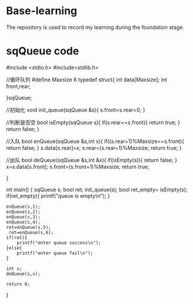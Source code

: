 # Base-learning
The repository is used to record my learning during the foundation stage.


# sqQueue code
#include <stdio.h>
#include<stdlib.h>

//循环队列
#define Maxsize 6
typedef struct{
    int data[Maxsize];
    int front,rear;

}sqQueue;

//初始化
void init_queue(sqQueue &s){
    s.front=s.rear=0;
}

//判断是否空
bool isEmpty(sqQueue s){
    if(s.rear==s.front){
        return true;
    }
    return false;
}

//入队
bool enQueue(sqQueue &s,int x){
    if((s.rear+1)%Maxsize==s.front){
        return false;
    }
    s.data[s.rear]=x;
    s.rear=(s.rear+1)%Maxsize;
    return true;
}

//出队
bool deQueue(sqQueue &s,int &x){
    if(isEmpty(s)){
        return false;
    }
    x=s.data[s.front];
    s.front=(s.front+1)%Maxsize;
    return true;

}

int main() {
    sqQueue s;
    bool ret;
    init_queue(s);
    bool ret_empty= isEmpty(s);
    if(ret_empty){
        printf("queue is empty\n");
    }

    enQueue(s,1);
    enQueue(s,2);
    enQueue(s,3);
    enQueue(s,4);
    ret=enQueue(s,5);
     ret=enQueue(s,6);
    if(ret){
        printf("enter queue success\n");
    }else{
        printf("enter queue fail\n");
    }

    int x;
    deQueue(s,x);

    return 0;
}



